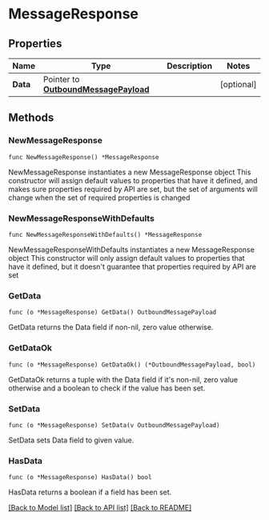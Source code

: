 # MessageResponse

## Properties

Name | Type | Description | Notes
------------ | ------------- | ------------- | -------------
**Data** | Pointer to [**OutboundMessagePayload**](OutboundMessagePayload.md) |  | [optional] 

## Methods

### NewMessageResponse

`func NewMessageResponse() *MessageResponse`

NewMessageResponse instantiates a new MessageResponse object
This constructor will assign default values to properties that have it defined,
and makes sure properties required by API are set, but the set of arguments
will change when the set of required properties is changed

### NewMessageResponseWithDefaults

`func NewMessageResponseWithDefaults() *MessageResponse`

NewMessageResponseWithDefaults instantiates a new MessageResponse object
This constructor will only assign default values to properties that have it defined,
but it doesn't guarantee that properties required by API are set

### GetData

`func (o *MessageResponse) GetData() OutboundMessagePayload`

GetData returns the Data field if non-nil, zero value otherwise.

### GetDataOk

`func (o *MessageResponse) GetDataOk() (*OutboundMessagePayload, bool)`

GetDataOk returns a tuple with the Data field if it's non-nil, zero value otherwise
and a boolean to check if the value has been set.

### SetData

`func (o *MessageResponse) SetData(v OutboundMessagePayload)`

SetData sets Data field to given value.

### HasData

`func (o *MessageResponse) HasData() bool`

HasData returns a boolean if a field has been set.


[[Back to Model list]](../README.md#documentation-for-models) [[Back to API list]](../README.md#documentation-for-api-endpoints) [[Back to README]](../README.md)


